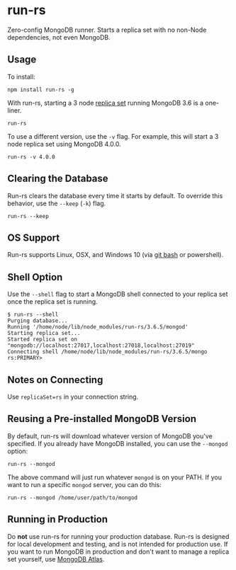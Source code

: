 # run-rs

Zero-config MongoDB runner. Starts a replica set with no non-Node dependencies, not even MongoDB.

## Usage

To install:

```
npm install run-rs -g
```

With run-rs, starting a 3 node [replica set](https://docs.mongodb.com/manual/tutorial/deploy-replica-set/) running MongoDB 3.6 is a one-liner.

```
run-rs
```

To use a different version, use the `-v` flag. For example, this will start a 3 node replica set using MongoDB 4.0.0.

```
run-rs -v 4.0.0
```

## Clearing the Database

Run-rs clears the database every time it starts by default. To override this behavior, use the `--keep` (`-k`) flag.

```
run-rs --keep
```

## OS Support

Run-rs supports Linux, OSX, and Windows 10 (via [git bash](https://git-scm.com/downloads) or powershell).

## Shell Option

Use the `--shell` flag to start a MongoDB shell connected to your replica
set once the replica set is running.

```
$ run-rs --shell
Purging database...
Running '/home/node/lib/node_modules/run-rs/3.6.5/mongod'
Starting replica set...
Started replica set on "mongodb://localhost:27017,localhost:27018,localhost:27019"
Connecting shell /home/node/lib/node_modules/run-rs/3.6.5/mongo
rs:PRIMARY>
```

## Notes on Connecting

Use `replicaSet=rs` in your connection string. 

## Reusing a Pre-installed MongoDB Version

By default, run-rs will download whatever version of MongoDB you've specified. If you already have MongoDB installed, you can use the `--mongod` option:

```
run-rs --mongod
```

The above command will just run whatever `mongod` is on your PATH. If you want to run a specific `mongod` server, you can do this:

```
run-rs --mongod /home/user/path/to/mongod
```

## Running in Production

Do **not** use run-rs for running your production database. Run-rs is designed
for local development and testing, and is not intended for production use.
If you want to run MongoDB in production and don't want to manage a replica
set yourself, use [MongoDB Atlas](https://www.mongodb.com/cloud/atlas).
